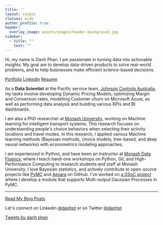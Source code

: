 ```yaml
---
title: ''
layout: single
classes: wide
author_profile: true
header:
  overlay_image: assets/images/header-background.jpg
sidebar:
  - title: ""
    text: ""
---
```


Hi, my name is Danh Phan. I am passionate in turning data into actionable insights. My goal are to develop data-driven products to solve real-world problems, and to help businesses make efficient science-based decisions.

<p class="text-center"> <a href="https://danhphan.net/projects/" class="btn btn--info">Portfolio</a> <a href="https://www.linkedin.com/in/danhpt" class="btn btn--info">LinkedIn</a> <a href="https://danhphan.net/resume/" class="btn btn--info">Resume</a> </p>

As a **Data Scientist** at the Pacific service team, [Johnson Controls Australia](https://www.johnsoncontrols.com/en_au), my tasks involve developing Dynamic Pricing Models, optimizing Margin and Conversion rates, modelling Customer churn on Microsoft Azure, as well as performing data analysis and building various KPIs and BI dashboards.

I am also a PhD researcher at [Monash University](https://www.monash.edu/engineering/its), working on Machine learning for intelligent transport systems. This research focuses on understanding people's choice behaviors when selecting their activity locations and travel modes. In this research, I applied various Machine learning methods (Bayesian methods, choice models, tree-based, and deep neural networks) with econometrics modeling approaches. 

I am experienced in Python, and have been an instructor at [Monash Data Fluency](https://www.monash.edu/data-fluency/home), where I teach hand-one workshops on Python, Git, and High-Performance Computing to research students and staff at Monash University. I love Bayesian statistics, and actively contribute to open-source projects like [PyMC](https://github.com/pymc-devs/pymc/pulls?q=danhphan) and [Aesara](https://github.com/aesara-devs/aesara/pulls?q=is%3Apr+author%3Adanhphan) on GitHub. I've worked on [a GSoC project](https://www.pymc.io/blog/blog_gsoc_2022.html#danh-phan) where I develop a module that supports Multi-output Gaussian Processes in PyMC.


---

<p class="text-center"><a href="https://danhphan.net/blog/" class="btn btn--info">Read My Blog Posts</a></p>

Let's connect on Linkedin <a href="https://www.linkedin.com/in/danhpt">@danhpt</a> or on Twitter <a href="https://twitter.com/danhpt">@danhpt</a>

<a class="twitter-timeline" data-height="650" href="https://twitter.com/danhpt?ref_src=twsrc%5Etfw">Tweets by danh phan</a> <script async src="https://platform.twitter.com/widgets.js" charset="utf-8"></script>